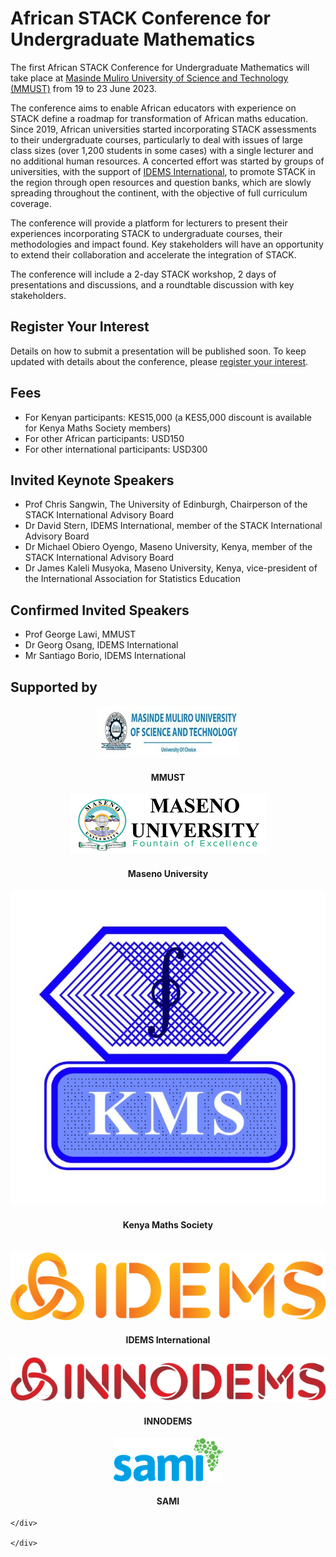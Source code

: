 # African STACK Conference for Undergraduate Mathematics

<p>The first African STACK Conference for Undergraduate Mathematics will take place at <a href="https://www.mmust.ac.ke" target="blank">Masinde Muliro University of Science and Technology (MMUST)</a> from 19 to 23 June 2023.</p>

<p>The conference aims to enable African educators with experience on STACK define a roadmap for transformation of African maths education. Since 2019, African universities started incorporating STACK assessments to their undergraduate courses, particularly to deal with issues of large class sizes (over 1,200 students in some cases) with a single lecturer and no additional human resources. A concerted effort was started by groups of universities, with the support of <a href="https://www.idems.international/" target="blank">IDEMS International</a>, to promote STACK in the region through open resources and question banks, which are slowly spreading throughout the continent, with the objective of full curriculum coverage.</p>

<p>The conference will provide a platform for lecturers to present their experiences incorporating STACK to undergraduate courses, their methodologies and impact found. Key stakeholders will have an opportunity to extend their collaboration and accelerate the integration of STACK.</p>

<p>The conference will include a 2-day STACK workshop, 2 days of presentations and discussions, and a roundtable discussion with key stakeholders.</p>

## Register Your Interest

<p>Details on how to submit a presentation will be published soon. To keep updated with details about the conference, please <a href="https://docs.google.com/forms/d/e/1FAIpQLScHm7-IkF62eckxk3Li8O50B_WCHQJPsGWBCkIwiWHcB6pLug/viewform?usp=sf_link" target="blank">register your interest</a>.</p>

## Fees

* For Kenyan participants: KES15,000 (a KES5,000 discount is available for Kenya Maths Society members)
* For other African participants: USD150
* For other international participants: USD300

## Invited Keynote Speakers
* Prof Chris Sangwin, The University of Edinburgh, Chairperson of the STACK International Advisory Board 
* Dr David Stern, IDEMS International, member of the STACK International Advisory Board
* Dr Michael Obiero Oyengo, Maseno University, Kenya, member of the STACK International Advisory Board
* Dr James Kaleli Musyoka, Maseno University, Kenya, vice-president of the International Association for Statistics Education


## Confirmed Invited Speakers
* Prof George Lawi, MMUST
* Dr Georg Osang, IDEMS International
* Mr Santiago Borio, IDEMS International

## Supported by
 <div class="container">
	<div class="row">
    <div class="col-md-4">
    	<center><img class="img-logo-large" src="../../img/mmust-logo.jpg" alt="Masinde Muliro University of Science and Technology" /><br>
    	<h4>MMUST</h4></center>
    </div>
    <div class="col-md-4">
    	<center><img class="img-logo-large" src="../../img/maseno-logo.png" alt="Maseno University" /><br>
    	<h4>Maseno University</h4></center>
    </div>
        <div class="col-md-4">
    	<center><img class="img-logo-large" src="../../img/kms-logo.jpg" alt="Kenya Maths Society" /><br>
    	<h4>Kenya Maths Society</h4></center>
    </div>
    </div>
   <br>
    <div class="row">
    <div class="col-md-4">
    	<center><img class="img-logo-large" src="../../img/idems-logo.png" alt="IDEMS International" /><br>
    	<h4>IDEMS International</h4></center>
    </div>
    <div class="col-md-4">
    	<center><img class="img-logo-large" src="../../img/innodems-logo.jpg" alt="INNODEMS" /><br>
    	<h4>INNODEMS</h4></center>
    </div>
    <div class="col-md-4">
    	<center><img class="img-logo-large" src="../../img/sami-logo.png" alt="SAMI" /><br>
    	<h4>SAMI</h4></center>
    </div>


    </div>

    </div>
